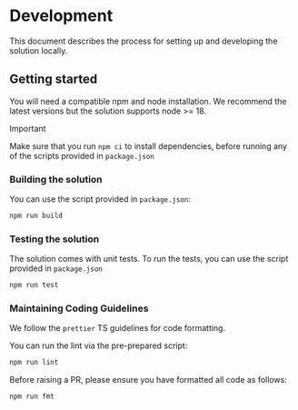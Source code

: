 # Development

This document describes the process for setting up and developing the solution locally.

## Getting started

You will need a compatible npm and node installation. We recommend the latest versions but the solution supports node >= 18.

> [!IMPORTANT]
> Make sure that you run `npm ci` to install dependencies, before running any of the scripts provided in `package.json`

### Building the solution

You can use the script provided in `package.json`:

```bash
npm run build
```

### Testing the solution

The solution comes with unit tests. To run the tests, you can use the script provided in `package.json`

```bash
npm run test
```

### Maintaining Coding Guidelines

We follow the `prettier` TS guidelines for code formatting.

You can run the lint via the pre-prepared script:

```bash
npm run lint
```

Before raising a PR, please ensure you have formatted all code as follows:

```bash
npm run fmt
```

